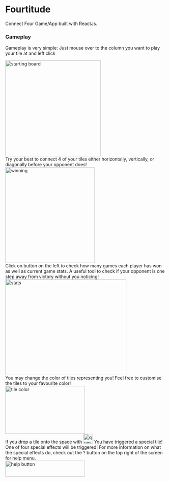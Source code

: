 # Fourtitude

Connect Four Game/App built with ReactJs.

### Gameplay

Gameplay is very simple: Just mouse over to the column you want to play your tile at and left click

<img src ="./src/img/start.png" alt="starting board" width="300" height="300"/>
<br />
Try your best to connect 4 of your tiles either horizontally, vertically, or diagonally before your opponent does!

<img src ="./src/img/win.png" alt="winning" width="280" height="300"/>
<br />
Click on button on the left to check how many games each player has won as well as current game stats. A useful tool to check if your opponent is one step away from victory without you noticing!

<img src ="./src/img/toggle_stats.png" alt="stats" width="380" height="300"/>
<br />
You may change the color of tiles representing you! Feel free to customise the tiles to your favourite color!
<br />
<img src ="./src/img/tile_color.png" alt="tile color" width="250" height="150"/>
<br />
If you drop a tile onto the space with <img display="inline-block" src ="./src/img/question.png" alt="question mark" width="30" height="30"/> You have triggered a special tile! One of four special effects will be triggered! For more information on what the special effects do, check out the ? button on the top right of the screen for help menu.
<br />
<img src ="./src/img/help.png" alt="help button" width="250" height="50"/>
